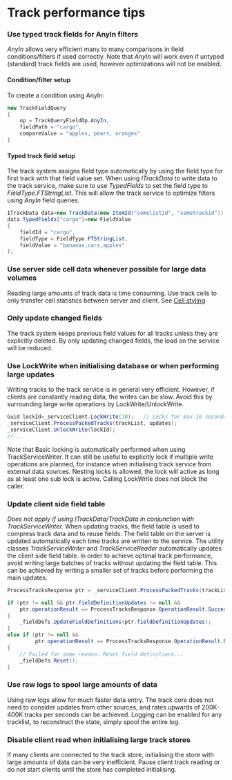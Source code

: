 # Track performance tips

### Use typed track fields for AnyIn filters

*AnyIn* allows very efficient many to many comparisons in field conditions/filters if used correctly. Note that *AnyIn* will work even if untyped (standard) track fields are used, however optimizations will not be enabled.
#### Condition/filter setup

To create a condition using AnyIn:

```csharp
new TrackFieldQuery
{
    op = TrackQueryFieldOp.AnyIn,
    fieldPath = "cargo",
    compareValue = "apples, pears, oranges"
}
```
#### Typed track field setup

The track system assigns field type automatically by using the field type for first track with that field value set. When using *ITrackData* to write data to the track service, make sure to use *TypedFields* to set the field type to *FieldType.FTStringList*. This will allow the track service to optimize filters using *AnyIn* field queries.

```csharp
ITrackData data=new TrackData(new ItemId("somelistid", "sometrackid"));
data.TypedFields["cargo"]=new FieldValue
{
	fieldId = "cargo",
	fieldType = FieldType.FTStringList,
	fieldValue = "bananas,cars,apples"
};
```

### Use server side cell data whenever possible for large data volumes

Reading large amounts of track data is time consuming. Use track cells to only transfer cell statistics between server and client. See [Cell styling](maria_gdk/programming/functionality/styling/track/stylingdetails/trackcell)


### Only update changed fields

The track system keeps previous field values for all tracks unless they are explicitly deleted. By only updating changed fields, the load on the service will be reduced.

### Use LockWrite when initialising database or when performing large updates 

Writing tracks to the track service is in general very efficient. However, if clients are constantly reading data, the writes can be slow. Avoid this by surrounding large write operations by LockWrite/UnlockWrite.

```csharp
Guid lockId=_serviceClient.LockWrite(10);	// Locks for max 10 seconds
_serviceClient.ProcessPackedTracks(trackList, updates);
_serviceClient.UnlockWrite(lockId);
//...
```
Note that Basic locking is automatically performed when using TrackServiceWriter. It can still be useful to explicitly lock if multiple write operations are planned, for instance when initialising track service from external data sources. Nesting locks is allowed, the lock will active as long as at least one sub lock is active. Calling LockWrite does not block the caller.
### Update client side field table

*Does not apply if using ITrackData/TrackData in conjunction with TrackServiceWriter.*
When updating tracks, the field table is used to compress track data and to reuse fields. The field table on the server is updated automatically each time tracks are written to the service. The utility classes *TrackServiceWriter* and *TrackServiceReader* automatically updates the client side field table. In order to achieve optimal track performance, avoid writing large batches of tracks without updating the field table. This can be achieved by writing a smaller set of tracks before performing the main updates. 

```csharp
ProcessTracksResponse ptr = _serviceClient.ProcessPackedTracks(trackList, updates);

if (ptr != null && ptr.fieldDefinitionUpdates != null &&
    ptr.operationResult == ProcessTracksResponse.OperationResult.Success)
{
    _fieldDefs.UpdateFieldDefinitions(ptr.fieldDefinitionUpdates);
}
else if (ptr != null && 
         ptr.operationResult == ProcessTracksResponse.OperationResult.DecodeFailure)
{
    // Failed for some reason. Reset field definitions...
    _fieldDefs.Reset();
}
```

### Use raw logs to spool large amounts of data

Using raw logs allow for much faster data entry. The track core does not need to consider updates from other sources, and rates upwards of 200K-400K tracks per seconds can be achieved. Logging can be enabled for any tracklist, to reconstruct the state, simply spool the entire log.

### Disable client read when initialising large track stores

If many clients are connected to the track store, initialising the store with large amounts of data can be very inefficient. Pause client track reading or do not start clients until the store has completed initialising.
